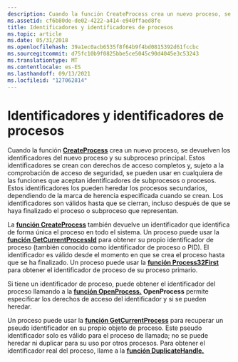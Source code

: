 ```yaml
---
description: Cuando la función CreateProcess crea un nuevo proceso, se devuelven los identificadores del nuevo proceso y su subproceso principal.
ms.assetid: cf6b80de-de02-4222-a414-e940ffaed8fe
title: Identificadores y identificadores de procesos
ms.topic: article
ms.date: 05/31/2018
ms.openlocfilehash: 39a1ec0acb6535f8f64b9f4bd0815392d61fccbc
ms.sourcegitcommit: d75fc10b9f0825bbe5ce5045c90d4045e3c53243
ms.translationtype: MT
ms.contentlocale: es-ES
ms.lasthandoff: 09/13/2021
ms.locfileid: "127062814"
---
```

# <a name="process-handles-and-identifiers"></a>Identificadores y identificadores de procesos

Cuando la función [**CreateProcess**](/windows/win32/api/processthreadsapi/nf-processthreadsapi-createprocessa) crea un nuevo proceso, se devuelven los identificadores del nuevo proceso y su subproceso principal. Estos identificadores se crean con derechos de acceso completos y, sujeto a la comprobación de acceso de seguridad, se pueden usar en cualquiera de las funciones que aceptan identificadores de subprocesos o procesos. Estos identificadores los pueden heredar los procesos secundarios, dependiendo de la marca de herencia especificada cuando se crean. Los identificadores son válidos hasta que se cierran, incluso después de que se haya finalizado el proceso o subproceso que representan.

La [**función CreateProcess**](/windows/win32/api/processthreadsapi/nf-processthreadsapi-createprocessa) también devuelve un identificador que identifica de forma única el proceso en todo el sistema. Un proceso puede usar la [**función GetCurrentProcessId**](/windows/win32/api/processthreadsapi/nf-processthreadsapi-getcurrentprocessid) para obtener su propio identificador de proceso (también conocido como identificador de proceso o PID). El identificador es válido desde el momento en que se crea el proceso hasta que se ha finalizado. Un proceso puede usar la [**función Process32First**](/windows/win32/api/tlhelp32/nf-tlhelp32-process32first) para obtener el identificador de proceso de su proceso primario.

Si tiene un identificador de proceso, puede obtener el identificador del proceso llamando a la [**función OpenProcess.**](/windows/win32/api/processthreadsapi/nf-processthreadsapi-openprocess) **OpenProcess** permite especificar los derechos de acceso del identificador y si se pueden heredar.

Un proceso puede usar la [**función GetCurrentProcess**](/windows/win32/api/processthreadsapi/nf-processthreadsapi-getcurrentprocess) para recuperar un pseudo identificador en su propio objeto de proceso. Este pseudo identificador solo es válido para el proceso de llamada; no se puede heredar ni duplicar para su uso por otros procesos. Para obtener el identificador real del proceso, llame a la [**función DuplicateHandle.**](/windows/win32/api/handleapi/nf-handleapi-duplicatehandle)

 

 
